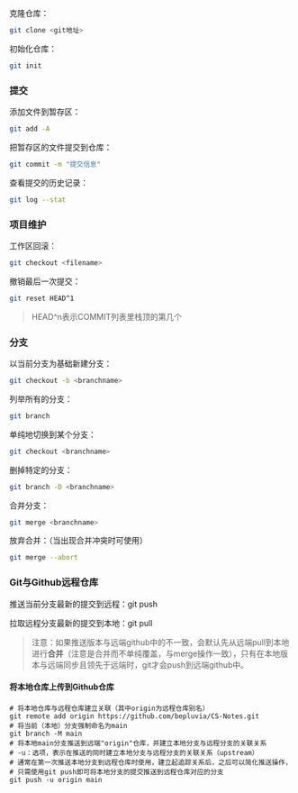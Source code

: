 克隆仓库：

```bash
git clone <git地址> 
```

初始化仓库：

```bash
git init 
```



### 提交

添加文件到暂存区：

```bash
git add -A 
```

把暂存区的文件提交到仓库：

```bash
git commit -m "提交信息" 
```

查看提交的历史记录：

```bash
git log --stat 
```



### 项目维护

工作区回滚：

```bash
git checkout <filename> 
```

撤销最后一次提交：

```bash
git reset HEAD^1 
```

> HEAD^n表示COMMIT列表里栈顶的第几个



### 分支

以当前分支为基础新建分支：

```bash
git checkout -b <branchname> 
```

列举所有的分支：

```bash
git branch
```

单纯地切换到某个分支：

```bash
git checkout <branchname> 
```

删掉特定的分支：

```bash
git branch -D <branchname> 
```

合并分支：

```bash
git merge <branchname> 
```

放弃合并：（当出现合并冲突时可使用）

```bash
git merge --abort
```



### Git与Github远程仓库

推送当前分支最新的提交到远程：git push 

拉取远程分支最新的提交到本地：git pull

> 注意：如果推送版本与远端github中的不一致，会默认先从远端pull到本地进行**合并**（注意是合并而不单纯覆盖，与merge操作一致），只有在本地版本与远端同步且领先于远端时，git才会push到远端github中。

#### 将本地仓库上传到Github仓库

```
# 将本地仓库与远程仓库建立关联（其中origin为远程仓库别名）
git remote add origin https://github.com/bepluvia/CS-Notes.git
# 将当前（本地）分支强制命名为main
git branch -M main
# 将本地main分支推送到远端"origin"仓库，并建立本地分支与远程分支的关联关系
# -u：选项，表示在推送的同时建立本地分支与远程分支的关联关系（upstream）
# 通常在第一次推送本地分支到远程仓库时使用，建立起追踪关系后，之后可以简化推送操作，
# 只需使用git push即可将本地分支的提交推送到远程仓库对应的分支
git push -u origin main
```
